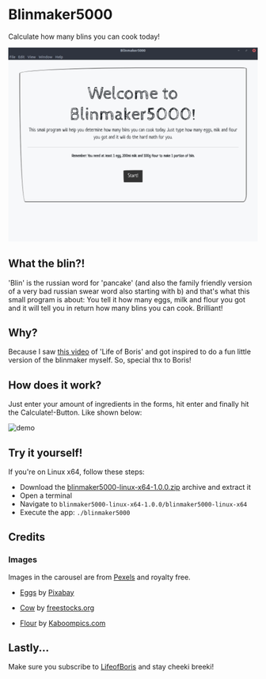 # Blinmaker5000

Calculate how many blins you can cook today!

![welcome](assets/welcome.png)

## What the blin?!

'Blin' is the russian word for 'pancake' (and also the family friendly version
of a very bad russian swear word also starting with b) and that's what this
small program is about: You tell it how many eggs, milk and flour you got and
it will tell you in return how many blins you can cook. Brilliant!

## Why?

Because I saw [this video](https://www.youtube.com/watch?v=FMIZEfjYmtM) of
'Life of Boris' and got inspired to do a fun little version of the blinmaker
myself. So, special thx to Boris!

## How does it work?

Just enter your amount of ingredients in the forms, hit enter and finally hit
the Calculate!-Button. Like shown below:

![demo](assets/demo.gif)

## Try it yourself!

If you're on Linux x64, follow these steps:

- Download the [blinmaker5000-linux-x64-1.0.0.zip](https://github.com/v-glb/blinmaker5000/releases/download/1.0.0/blinmaker5000-linux-x64-1.0.0.zip)
archive and extract it
- Open a terminal
- Navigate to `blinmaker5000-linux-x64-1.0.0/blinmaker5000-linux-x64`
- Execute the app: `./blinmaker5000`

## Credits

### Images

Images in the carousel are from [Pexels](https://www.pexels.com/royalty-free-images)
and royalty free.

- [Eggs](https://www.pexels.com/photo/brown-eggs-on-brown-wooden-bowl-on-beige-knit-textile-162712/?utm_content=attributionCopyText&utm_medium=referral&utm_source=pexels) by [Pixabay](https://www.pexels.com/@pixabay?utm_content=attributionCopyText&utm_medium=referral&utm_source=pexels)

- [Cow](https://www.pexels.com/photo/white-brown-cow-234791/?utm_content=attributionCopyText&utm_medium=referral&utm_source=pexels) by [freestocks.org](https://www.pexels.com/@freestocks?utm_content=attributionCopyText&utm_medium=referral&utm_source=pexels)
 
- [Flour](https://www.pexels.com/photo/flour-in-a-jar-5765/?utm_content=attributionCopyText&utm_medium=referral&utm_source=pexels) by [Kaboompics.com](https://www.pexels.com/@kaboompics?utm_content=attributionCopyText&utm_medium=referral&utm_source=pexels)

## Lastly...

Make sure you subscribe to [LifeofBoris](https://www.youtube.com/lifeofboris)
and stay cheeki breeki!
